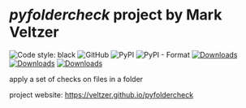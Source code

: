 

# *pyfoldercheck* project by Mark Veltzer

![Code style: black](https://img.shields.io/badge/code%20style-black-000000.svg)
![GitHub](https://img.shields.io/github/license/veltzer/pyfoldercheck)
![PyPI](https://img.shields.io/pypi/v/pyfoldercheck)
![PyPI - Format](https://img.shields.io/pypi/format/pyfoldercheck)
[![Downloads](https://pepy.tech/badge/pytsv)](https://pepy.tech/project/pyfoldercheck)
[![Downloads](https://pepy.tech/badge/pytsv/month)](https://pepy.tech/project/pyfoldercheck/month)
[![Downloads](https://pepy.tech/badge/pytsv/week)](https://pepy.tech/project/pyfoldercheck/week)


apply a set of checks on files in a folder

project website: https://veltzer.github.io/pyfoldercheck

